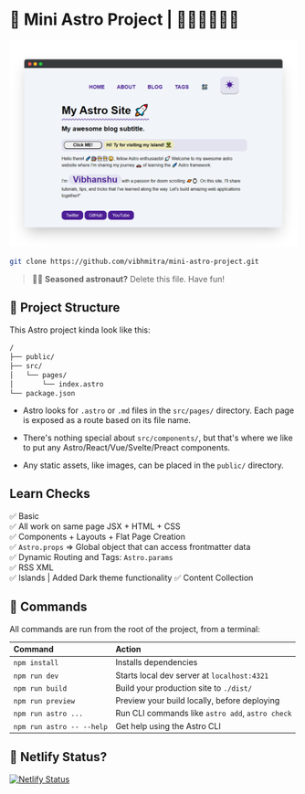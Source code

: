 # 🚀 Mini Astro Project | 🐱‍🚀👩‍🚀👨‍🚀

![It was just a tutorial! 🤷‍♀️ ](https://raw.githubusercontent.com/vibhmitra/mini-astro-project/main/docs/mockup-image2.png)

```sh
git clone https://github.com/vibhmitra/mini-astro-project.git
```

> 🧑‍🚀 **Seasoned astronaut?** Delete this file. Have fun!

## 🚀 Project Structure

This Astro project kinda look like this:

```text
/
├── public/
├── src/
│   └── pages/
│       └── index.astro
└── package.json
```

- Astro looks for `.astro` or `.md` files in the `src/pages/` directory. Each page is exposed as a route based on its file name.

- There's nothing special about `src/components/`, but that's where we like to put any Astro/React/Vue/Svelte/Preact components.

- Any static assets, like images, can be placed in the `public/` directory.

## Learn Checks
✅ Basic\
✅ All work on same page JSX + HTML + CSS\
✅ Components + Layouts + Flat Page Creation\
✅ `Astro.props` => Global object that can access frontmatter data\
✅ Dynamic Routing and Tags: `Astro.params`\
✅ RSS XML\
✅ Islands | Added Dark theme functionality
✅ Content Collection

## 🧞 Commands

All commands are run from the root of the project, from a terminal:

| Command                   | Action                                           |
| :------------------------ | :----------------------------------------------- |
| `npm install`             | Installs dependencies                            |
| `npm run dev`             | Starts local dev server at `localhost:4321`      |
| `npm run build`           | Build your production site to `./dist/`          |
| `npm run preview`         | Preview your build locally, before deploying     |
| `npm run astro ...`       | Run CLI commands like `astro add`, `astro check` |
| `npm run astro -- --help` | Get help using the Astro CLI                     |

## 👀 Netlify Status?

[![Netlify Status](https://api.netlify.com/api/v1/badges/4be473c9-e041-409f-b88f-5ee5efe316c0/deploy-status)](https://app.netlify.com/sites/miniastro/deploys)
